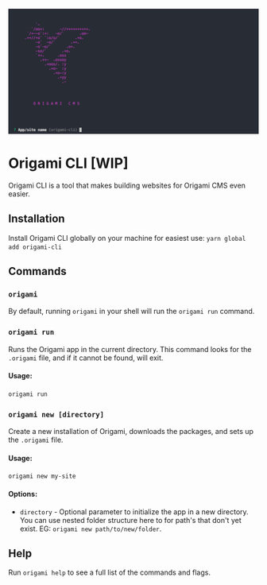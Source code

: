 ![Origami CLI](screenshot.jpg)

# Origami CLI [WIP]

Origami CLI is a tool that makes building websites for Origami CMS even easier.

## Installation
Install Origami CLI globally on your machine for easiest use:
`yarn global add origami-cli`



## Commands


### `origami`
By default, running `origami` in your shell will run the `origami run` command.



### `origami run`
Runs the Origami app in the current directory. This command looks for the `.origami` file, and if it cannot be found, will exit.

#### Usage:
`origami run`



### `origami new [directory]`
Create a new installation of Origami, downloads the packages, and sets up the `.origami` file.

#### Usage:
`origami new my-site`

#### Options:
- `directory` - Optional parameter to initialize the app in a new directory. You can use nested folder structure here to for path's that don't yet exist. EG: `origami new path/to/new/folder`.



## Help
Run `origami help` to see a full list of the commands and flags.
